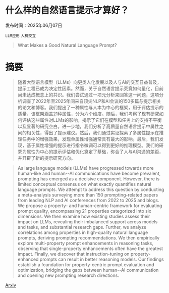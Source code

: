 # 什么样的自然语言提示才算好？

发布时间：2025年06月07日

`LLM应用` `人机交互`

> What Makes a Good Natural Language Prompt?

# 摘要

> 随着大型语言模型（LLMs）向更类人化发展以及人与AI的交互日益普及，提示工程已成为决定性因素。然而，关于自然语言提示究竟如何量化，目前尚未达成概念上的共识。我们尝试通过一项元分析来回答这一问题，这项分析调查了2022年至2025年间来自顶尖NLP和AI会议的150多篇与提示相关的论文和博客。我们提出了一种属性与人本为中心的框架，用于评估提示的质量，该框架涵盖21种属性，分为六个维度。随后，我们考察了现有研究如何评估这些属性对LLMs的影响，揭示了它们在模型和任务上的支持不平衡以及显著的研究空白。进一步地，我们分析了高质量自然语言提示中属性之间的相关性，得出了提示建议。然后，我们通过实证探索了多属性提示在推理任务中的增强效果，发现单属性增强通常具有最大的影响。最后，我们发现，基于属性增强的提示进行指令微调可以得到更好的推理模型。我们的研究为属性为中心的提示评估和优化奠定了基础，弥合了人与AI沟通的差距，并开辟了新的提示研究方向。

> As large language models (LLMs) have progressed towards more human-like and human--AI communications have become prevalent, prompting has emerged as a decisive component. However, there is limited conceptual consensus on what exactly quantifies natural language prompts. We attempt to address this question by conducting a meta-analysis surveying more than 150 prompting-related papers from leading NLP and AI conferences from 2022 to 2025 and blogs. We propose a property- and human-centric framework for evaluating prompt quality, encompassing 21 properties categorized into six dimensions. We then examine how existing studies assess their impact on LLMs, revealing their imbalanced support across models and tasks, and substantial research gaps. Further, we analyze correlations among properties in high-quality natural language prompts, deriving prompting recommendations. We then empirically explore multi-property prompt enhancements in reasoning tasks, observing that single-property enhancements often have the greatest impact. Finally, we discover that instruction-tuning on property-enhanced prompts can result in better reasoning models. Our findings establish a foundation for property-centric prompt evaluation and optimization, bridging the gaps between human--AI communication and opening new prompting research directions.

[Arxiv](https://arxiv.org/abs/2506.06950)